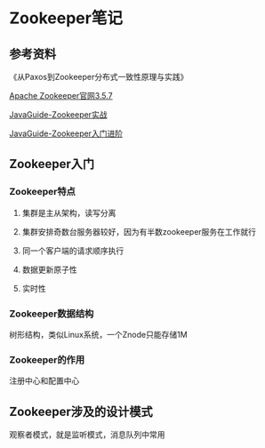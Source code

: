 # Zookeeper笔记

## 参考资料

《从Paxos到Zookeeper分布式一致性原理与实践》

[Apache Zookeeper官网3.5.7](https://zookeeper.apache.org/doc/r3.5.7/index.html)

[JavaGuide-Zookeeper实战](https://javaguide.cn/distributed-system/distributed-process-coordination/zookeeper/zookeeper-in-action.html)

[JavaGuide-Zookeeper入门进阶](https://javaguide.cn/distributed-system/distributed-process-coordination/zookeeper/zookeeper-intro.html)

## Zookeeper入门

### Zookeeper特点

1. 集群是主从架构，读写分离

2. 集群安排奇数台服务器较好，因为有半数zookeeper服务在工作就行

3. 同一个客户端的请求顺序执行

4. 数据更新原子性

5. 实时性

### Zookeeper数据结构

树形结构，类似Linux系统，一个Znode只能存储1M

### Zookeeper的作用

注册中心和配置中心

## Zookeeper涉及的设计模式

观察者模式，就是监听模式，消息队列中常用
